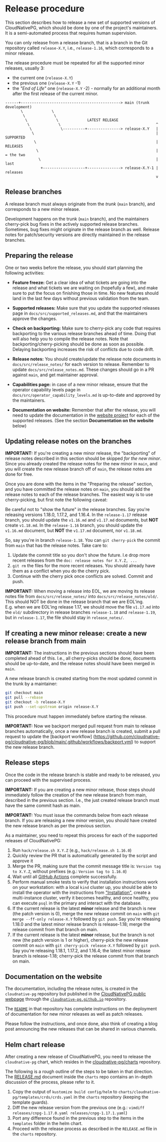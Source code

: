 # Release procedure


This section describes how to release a new set of supported versions of
CloudNativePG, which should be done by one of the project's maintainers.
It is a semi-automated process that requires human supervision.

You can only release from a release branch, that is a branch in the
Git repository called `release-X.Y`, i.e., `release-1.16`, which corresponds
to a minor release.

The release procedure must be repeated for all the supported minor releases,
usually 3:

- the current one (`release-X.Y`)
- the previous one (`release-X.Y` -1)
- the *"End of Life"* one (`release-X.Y` -2) - normally for an additional month
  after the first release of the current minor.

```diagram
------+---------------------------------------------> main (trunk development)
       \             \
        \             \
         \             \             LATEST RELEASE
          \             \                                           ^
           \             \----------+---------------> release-X.Y   |
            \                                                       | SUPPORTED
             \                                                      | RELEASES
              \                                                     | = the two
               \                                                    |   last
                +-------------------+---------------> release-X.Y-1 |   releases
                                                                    v
```

## Release branches

A release branch must always originate from the *trunk* (`main` branch),
and corresponds to a new minor release.

Development happens on the trunk (`main` branch), and the maintainers cherry-pick
bug fixes in the actively supported release branches.
Sometimes, bug fixes might originate in the release branch as well.
Release notes for patch/security versions are directly maintained in the release
branches.

## Preparing the release

One or two weeks before the release, you should start planning the following
activities:

- **Feature freeze:** Get a clear idea of what tickets are going into the
  release and what tickets we are waiting on (hopefully a few), and make sure to
  put the focus on finishing those in time. No new features should land in the
  last few days without previous validation from the team.

- **Supported releases:** Make sure that you update the supported releases page
  in `docs/src/supported_releases.md`, and that the maintainers approve the changes.

- **Check on backporting:** Make sure to cherry-pick any code that requires
  backporting to the various release branches ahead of time. Doing that will
  also help you to compile the release notes. Note that
  backporting/cherry-picking should be done as soon as possible. Delaying
  backporting increases the risk of conflicts due to code drift.

- **Release notes:** You should create/update the release note documents in
  `docs/src/release_notes/` for each version to release. Remember to
  update `docs/src/release_notes.md`.
  These changes should go in a PR against `main`, and get maintainer approval.

- **Capabilities page:** in case of a new minor release, ensure that the
  operator capability levels page in `docs/src/operator_capability_levels.md`
  is up-to-date and approved by the maintainers.

- **Documentation on website:** Remember that after the release, you will
  need to update the documentation in the
  [website project](https://github.com/cloudnative-pg/cloudnative-pg.github.io)
  for each of the supported releases. (See the section **Documentation on the
  website** below)

<!-- TODO: we should create an issue template with a checklist for the release process -->

## Updating release notes on the branches

**IMPORTANT:** If you're creating a new minor release, the "backporting" of
release notes described in this section should be skipped *for the new minor*.
Since you already  created the release notes for the new minor in `main`, and
you will create the  new release branch off of `main`, the release notes are
done for free.

Once you are done with the items in the "Preparing the release" section, and you
have committed the release notes on `main`, you
should add the release notes to each of the release branches.
The easiest way is to use cherry-picking, but first note the following caveat:

Be careful not to "show the future" in the release branches.
Say you're releasing versions 1.18.0, 1.17.2, and 1.16.4. In the `release-1.17`
release branch, you should update the `v1.16.md` and `v1.17.md` documents, but
**NOT** create `v1.18.md`. In the `release-1.16` branch, you should update the
`v1.16.md` document, but **NOT** the `v1.17.md` document, nor `v1.18.md`.

So, say you're in branch `release-1.18`. You can `git cherry-pick` the commit
from `main` that has the release notes.
Take care to:

1. Update the commit title so you don't show the future. I.e drop more recent
  releases from the `doc: release notes for X.Y.Z, ...`
2. `git rm` the files for the more recent releases. You should already have them
  as a conflict when you do the cherry pick.
3. Continue with the cherry pick once conflicts are solved. Commit and push.

**IMPORTANT:** When moving a release into EOL, we are moving its release
notes file from `docs/src/release_notes/` into `docs/src/release_notes/old/`.
This should NOT be done in the release branch that we are EOL'ing. \
E.g. when we are EOL'ing release 1.17, we should move the file `v1.17.md` into
the `old/` subdirectory in release branches `release-1.18` and `release-1.19`,
but in `release-1.17`, the file should stay in `release_notes/`.

## If creating a new minor release: create a new release branch from main

**IMPORTANT:** The instructions in the previous sections should have been completed ahead
of this. I.e., all cherry-picks should be done, documents should be up-to-date,
and the  release notes should have been merged in `main`.

A new release branch is created starting from the most updated commit in the
trunk by a maintainer:

```bash
git checkout main
git pull --rebase
git checkout -b release-X.Y
git push --set-upstream origin release-X.Y
```

This procedure must happen immediately before starting the release.

**IMPORTANT:** Now we backport merged pull request from main to release branches automatically,
once a new release branch is created, submit a pull request to update the [backport workflow]
(https://github.com/cloudnative-pg/cloudnative-pg/blob/main/.github/workflows/backport.yml) to 
support the new release branch.


## Release steps

Once the code in the release branch is stable and ready to be released, you can
proceed with the supervised process.

**IMPORTANT:** If you are creating a new minor release, those steps should immediately
follow the creation of the new release branch from main, described in the previous section.
I.e., the just created release branch must have the same commit hash as main.

**IMPORTANT:** You must issue the commands below from each release branch.
If you are releasing a new minor version, you should have created the new
release branch as per the previous section.

As a maintainer, you need to repeat this process for each of the supported
releases of CloudNativePG:

1. Run `hack/release.sh X.Y.Z` (e.g., `hack/release.sh 1.16.0`)
2. Quickly review the PR that is automatically generated by the script and
   approve it
3. Merge the PR, making sure that the commit message title is:
   `Version tag to X.Y.Z`, without prefixes (e.g.: `Version tag to 1.16.0`)
4. Wait until all [GitHub Actions](https://github.com/cloudnative-pg/cloudnative-pg/actions)
   complete successfully.
5. Perform manual smoke tests to verify that installation instructions work on
   your workstation: with a local `kind` cluster up, you should be able to
   install the operator with the instructions from
   ["Installation"](../docs/src/installation_upgrade.md),
   create a multi-instance cluster, verify it becomes
   healthy, and once healthy, you can execute `psql` in the primary and interact
   with the database.
6. If the current release is the latest **minor** release and the branch is new
   (the patch version is 0), merge the new release commit on `main`
   with `git merge --ff-only release-X.Y` followed by `git push`.
   Say you're releasing 1.18.0 and the latest minor release branch is
   release-1.18; merge the release commit from that branch on main.
7. If the current release is the latest **minor** release, but the branch is not new
   (the patch version is 1 or higher), cherry-pick the new release commit on `main`
   with `git cherry-pick release-X.Y` followed by `git push`.
   Say you're releasing 1.18.1, 1.17.2, and 1.16.4; the latest minor release branch
   is release-1.18; cherry-pick the release commit from that branch on main.

## Documentation on the website

The documentation, including the release notes, is created in the `cloudnative-pg`
repository but published in the [CloudNativePG public webpage](https://cloudnative-pg.io)
through the [`cloudnative-pg.github.io`](https://github.com/cloudnative-pg/cloudnative-pg.github.io)
repository.

The [`README`](https://github.com/cloudnative-pg/cloudnative-pg.github.io#readme)
in that repository has complete instructions on the deployment of documentation
for new minor releases as well as patch releases.

Please follow the instructions, and once done, also think of creating a blog
post announcing the new releases that can be shared in various channels.

## Helm chart release

After creating a new release of CloudNativePG, you need to release
the `cloudnative-pg` chart, which  resides in the
[cloudnative-pg/charts](https://github.com/cloudnative-pg/charts) repository.

The following is a rough outline of the steps to be taken in that direction. The
[RELEASE.md](https://github.com/cloudnative-pg/charts/blob/main/RELEASE.md)
document inside the `charts` repo contains an in-depth discussion of the
process, please refer to it.

1. Copy the output of `kustomize build config/helm` to `charts/cloudnative-pg/templates/crds/crds.yaml`
   in the `charts` repository (keeping the template guards).
2. Diff the new release version from the previous one
   (e.g.: `vimdiff releases/cnpg-1.17.0.yaml releases/cnpg-1.17.1.yaml`)
3. Port any difference found in the previous step to the items in the
   `templates` folder in the helm chart.
4. Proceed with the release process as described in the `RELEASE.md`
   file in the `charts` repository.
